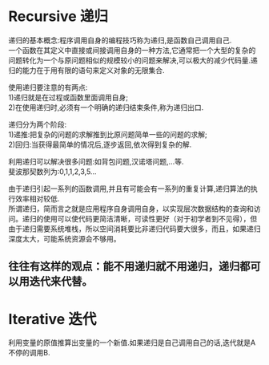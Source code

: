 # Recursive 递归       
递归的基本概念:程序调用自身的编程技巧称为递归,是函数自己调用自己.       
一个函数在其定义中直接或间接调用自身的一种方法,它通常把一个大型的复杂的问题转化为一个与原问题相似的规模较小的问题来解决,可以极大的减少代码量.递归的能力在于用有限的语句来定义对象的无限集合.      

使用递归要注意的有两点:    
1)递归就是在过程或函数里面调用自身;     
2)在使用递归时,必须有一个明确的递归结束条件,称为递归出口.     

递归分为两个阶段:     
1)递推:把复杂的问题的求解推到比原问题简单一些的问题的求解;     
2)回归:当获得最简单的情况后,逐步返回,依次得到复杂的解.     

利用递归可以解决很多问题:如背包问题,汉诺塔问题,...等.     
斐波那契数列为:0,1,1,2,3,5...      

由于递归引起一系列的函数调用,并且有可能会有一系列的重复计算,递归算法的执行效率相对较低.       
所谓递归，简而言之就是应用程序自身调用自身，以实现层次数据结构的查询和访问。递归的使用可以使代码更简洁清晰，可读性更好（对于初学者到不见得），但由于递归需要系统堆栈，所以空间消耗要比非递归代码要大很多，而且，如果递归深度太大，可能系统资源会不够用。      


## 往往有这样的观点：能不用递归就不用递归，递归都可以用迭代来代替。      


# Iterative 迭代         
利用变量的原值推算出变量的一个新值.如果递归是自己调用自己的话,迭代就是A不停的调用B.       



